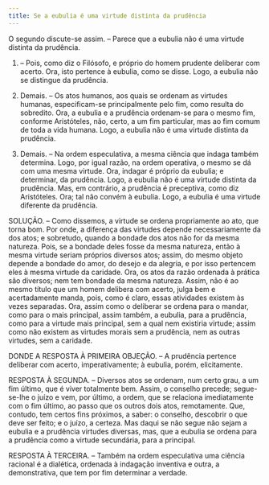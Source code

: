 ```yaml
---
title: Se a eubulia é uma virtude distinta da prudência
---
```


O segundo discute-se assim. – Parece que a eubulia não é uma virtude distinta da prudência.  

1. – Pois, como diz o Filósofo, e próprio do homem prudente deliberar com acerto. Ora, isto pertence à eubulia, como se disse. Logo, a eubulia não se distingue da prudência.  

2. Demais. – Os atos humanos, aos quais se ordenam as virtudes humanas, especificam-se principalmente pelo fim, como resulta do sobredito. Ora, a eubulia e a prudência ordenam-se para o mesmo fim, conforme Aristóteles, não, certo, a um fim particular, mas ao fim comum de toda a vida humana. Logo, a eubulia não é uma virtude distinta da prudência.  

3. Demais. – Na ordem especulativa, a mesma ciência que indaga também determina. Logo, por igual razão, na ordem operativa, o mesmo se dá com uma mesma virtude. Ora, indagar é próprio da eubulia; e determinar, da prudência. Logo, a eubulia não é uma virtude distinta da prudência.  Mas, em contrário, a prudência é preceptiva, como diz Aristóteles. Ora; tal não convém à eubulia. Logo, a eubulia é uma virtude diferente da prudência.  

SOLUÇÃO. – Como dissemos, a virtude se ordena propriamente ao ato, que torna bom. Por onde, a diferença das virtudes depende necessariamente da dos atos; e sobretudo, quando a bondade dos atos não for da mesma natureza. Pois, se a bondade deles fosse da mesma natureza, então à mesma virtude seriam próprios diversos atos; assim, do mesmo objeto depende a bondade do amor, do desejo e da alegria, e por isso pertencem eles à mesma virtude da caridade. Ora, os atos da razão ordenada à prática são diversos; nem tem bondade da mesma natureza. Assim, não é ao mesmo título que um homem delibera com acerto, julga bem e acertadamente manda, pois, como é claro, essas atividades existem às vezes separadas. Ora, assim como o deliberar se ordena para o mandar, como para o mais principal, assim também, a eubulia, para a prudência, como para a virtude mais principal, sem a qual nem existiria virtude; assim como não existem as virtudes morais sem a prudência, nem as outras virtudes, sem a caridade.  

DONDE A RESPOSTA À PRIMEIRA OBJEÇÃO. – A prudência pertence deliberar com acerto, imperativamente; à eubulia, porém, elicitamente.  

RESPOSTA À SEGUNDA. – Diversos atos se ordenam, num certo grau, a um fim último, que é viver totalmente bem. Assim, o conselho precede; segue-se-lhe o juízo e vem, por último, a ordem, que se relaciona imediatamente com o fim último, ao passo que os outros dois atos, remotamente. Que, contudo, tem certos fins próximos, a saber: o conselho, descobrir o que deve ser feito; e o juízo, a certeza. Mas daqui se não segue não sejam a eubulia e a prudência virtudes diversas, mas, que a eubulia se ordena para a prudência como a virtude secundária, para a principal.  

RESPOSTA À TERCEIRA. – Também na ordem especulativa uma ciência racional é a dialética, ordenada à indagação inventiva e outra, a demonstrativa, que tem por fim determinar a verdade.